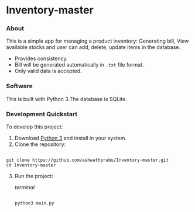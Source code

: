 # Inventory-master

### About
 This is a simple app for managing a product inventory: Generating bill, View available stocks and user can add, delete, update items in the database.

* Provides consistency.
* Bill will be generated automatically in ```.txt``` file format.
* Only valid data is accepted.

### Software 

This is built with Python 3.The database is SQLite.

### Development Quickstart

To develop this project:

   1. Download [Python 3](https://www.python.org/downloads/) and install in your system.
   2. Clone the repository:
   
   ``` 
   
   git clone https://github.com/ashwathprabu/Inventory-master.git 
   cd Inventory-master
   ```
   
   3. Run the project:
      
       _terminal_
     
      ``` 
      
      python3 main.py 
      ```
     
